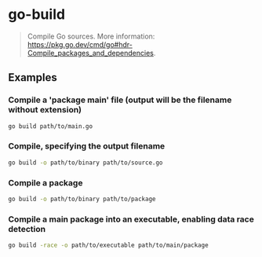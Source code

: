 # go-build

> Compile Go sources. More information: <https://pkg.go.dev/cmd/go#hdr-Compile_packages_and_dependencies>.

## Examples

### Compile a 'package main' file (output will be the filename without extension)

```bash
go build path/to/main.go
```

### Compile, specifying the output filename

```bash
go build -o path/to/binary path/to/source.go
```

### Compile a package

```bash
go build -o path/to/binary path/to/package
```

### Compile a main package into an executable, enabling data race detection

```bash
go build -race -o path/to/executable path/to/main/package
```
